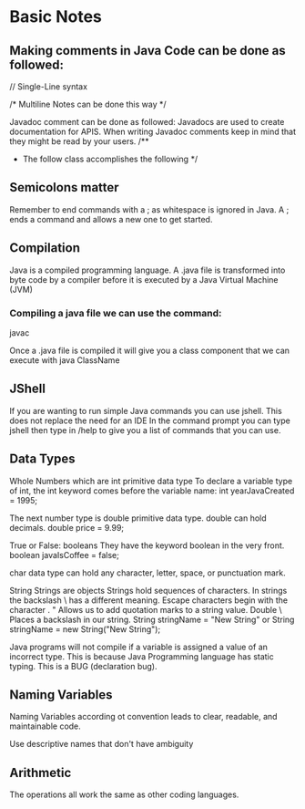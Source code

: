 # Basic Notes
## Making comments in Java Code can be done as followed: 
// Single-Line syntax 

/* 
Multiline Notes can be done this way
*/

Javadoc comment can be done as followed: 
Javadocs are used to create documentation for APIS. 
When writing Javadoc comments keep in mind that they might be read by your users.
/**
* The follow class accomplishes the following
*/

## Semicolons matter

Remember to end commands with a ; as whitespace is ignored in Java. A ; ends a command and allows a new one to get started.

## Compilation 

Java is a compiled programming language. A .java file is transformed into byte code by a compiler before it is executed by a Java Virtual Machine (JVM)

### Compiling a java file we can use the command: 
javac 

Once a .java file is compiled it will give you a class component that we can execute with 
java ClassName

## JShell
If you are wanting to run simple Java commands you can use jshell. This does not replace the need for an IDE
In the command prompt you can type jshell then type in /help to give you a list of commands that you can use.


## Data Types

Whole Numbers which are int primitive data type
To declare a variable type of int, the int keyword comes before the variable name: 
int yearJavaCreated = 1995;

The next number type is double primitive data type. double can hold decimals.
double price = 9.99;

True or False: booleans
They have the keyword boolean in the very front. 
boolean javaIsCoffee = false;

char data type can hold any character, letter, space, or punctuation mark.

String 
Strings are objects
Strings hold sequences of characters. 
In strings the backslash \ has a different meaning. Escape characters begin with the character \. 
\" Allows us to add quotation marks to a string value. 
Double \\ Places a backslash in our string.
String stringName = "New String" or 
String stringName = new String("New String");

Java programs will not compile if a variable is assigned a value of an incorrect type. This is because Java Programming language has static typing. This is a BUG (declaration bug).

## Naming Variables 

Naming Variables according ot convention leads to clear, readable, and maintainable code. 

Use descriptive names that don't have ambiguity

## Arithmetic 
The operations all work the same as other coding languages. 




